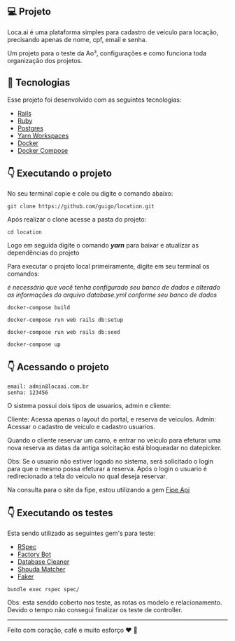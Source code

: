 ## :computer: Projeto

Loca.ai é uma plataforma simples para cadastro de veiculo para locação, 
precisando apenas de nome, cpf, email e senha.

Um projeto para o teste da Ao³, configurações e como funciona toda organização dos projetos.

## :pushpin: Tecnologias

Esse projeto foi desenvolvido com as seguintes tecnologias:

- [Rails](https://rubyonrails.org/)
- [Ruby](https://www.ruby-lang.org/pt/)
- [Postgres](https://www.postgresql.org/)
- [Yarn Workspaces](https://classic.yarnpkg.com/en/docs/workspaces/)
- [Docker](https://www.docker.com/)
- [Docker Compose](https://docs.docker.com/compose/install/)

## :point_down: Executando o projeto

No seu terminal copie e cole ou digite o comando abaixo:

```git
git clone https://github.com/guigo/location.git
````

Após realizar o clone acesse a pasta do projeto:

```git
cd location
````

Logo em seguida digite o comando __*yarn*__ para baixar e atualizar as dependências do projeto  

Para executar o projeto local primeiramente, digite em seu terminal os comandos:

*é necessário que você tenha configurado seu banco de dados e*
*alterado as informações do arquivo database.yml conforme seu banco de dados*

```terminal
docker-compose build
````

```terminal
docker-compose run web rails db:setup
````

```terminal
docker-compose run web rails db:seed
````

```terminal
docker-compose up
````

## :point_down: Acessando o projeto

```terminal
email: admin@locaai.com.br
senha: 123456
````

O sistema possui dois tipos de usuarios, admin e cliente:

Cliente: Acessa apenas o layout do portal, e reserva de veiculos.
Admin: Acessar o cadastro de veiculo e cadastro usuarios.

Quando o cliente reservar um carro, e entrar no veiculo para efeturar uma nova reserva as datas da antiga solcitação está bloqueadar no datepicker.

Obs: Se o usuario não estiver logado no sistema, será solicitado o login para que o mesmo possa efeturar a reserva. Após o login o usuario é redirecionado a tela do veiculo no qual deseja reservar.

 Na consulta para o site da fipe, estou utilizando a gem [Fipe Api](https://github.com/caiofct/fipe_api)

## :point_down: Executando os testes

  Esta sendo utilizado as seguintes gem's para teste:

- [RSpec](https://github.com/rspec/rspec-rails)
- [Factory Bot](https://github.com/thoughtbot/factory_bot)
- [Database Cleaner](https://github.com/DatabaseCleaner/database_cleaner)
- [Shouda Matcher](https://github.com/thoughtbot/shoulda-matchers)
- [Faker](https://github.com/faker-ruby/faker)


```terminal
bundle exec rspec spec/
````

Obs: esta senddo coberto nos teste, as rotas os modelo e relacionamento. Devido o tempo não consegui finalizar os teste de controller.

---
Feito com coração, café e muito esforço :heart: :rocket: